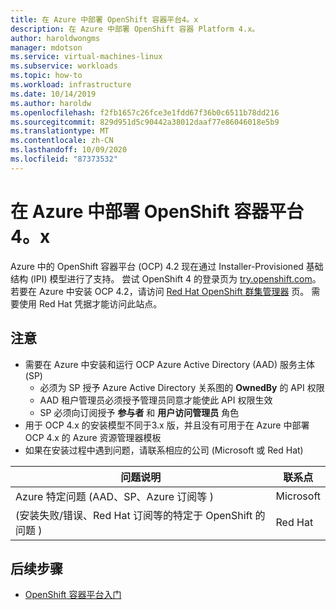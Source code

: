 ```yaml
---
title: 在 Azure 中部署 OpenShift 容器平台4。x
description: 在 Azure 中部署 OpenShift 容器 Platform 4.x。
author: haroldwongms
manager: mdotson
ms.service: virtual-machines-linux
ms.subservice: workloads
ms.topic: how-to
ms.workload: infrastructure
ms.date: 10/14/2019
ms.author: haroldw
ms.openlocfilehash: f2fb1657c26fce3e1fdd67f36b0c6511b78dd216
ms.sourcegitcommit: 829d951d5c90442a38012daaf77e86046018e5b9
ms.translationtype: MT
ms.contentlocale: zh-CN
ms.lasthandoff: 10/09/2020
ms.locfileid: "87373532"
---
```

# <a name="deploy-openshift-container-platform-4x-in-azure"></a>在 Azure 中部署 OpenShift 容器平台4。x

Azure 中的 OpenShift 容器平台 (OCP) 4.2 现在通过 Installer-Provisioned 基础结构 (IPI) 模型进行了支持。  尝试 OpenShift 4 的登录页为 [try.openshift.com](https://try.openshift.com/)。 若要在 Azure 中安装 OCP 4.2，请访问 [Red Hat OpenShift 群集管理器](https://cloud.redhat.com/openshift/install/azure/installer-provisioned) 页。  需要使用 Red Hat 凭据才能访问此站点。


## <a name="notes"></a>注意 

 - 需要在 Azure 中安装和运行 OCP Azure Active Directory (AAD) 服务主体 (SP) 
     - 必须为 SP 授予 Azure Active Directory 关系图的 **OwnedBy** 的 API 权限
     - AAD 租户管理员必须授予管理员同意才能使此 API 权限生效
     - SP 必须向订阅授予 **参与者** 和 **用户访问管理员** 角色
 - 用于 OCP 4.x 的安装模型不同于3.x 版，并且没有可用于在 Azure 中部署 OCP 4.x 的 Azure 资源管理器模板
 - 如果在安装过程中遇到问题，请联系相应的公司 (Microsoft 或 Red Hat) 

| 问题说明 | 联系点 |
|-------------------|---------------|
| Azure 特定问题 (AAD、SP、Azure 订阅等 )                               | Microsoft |
|  (安装失败/错误、Red Hat 订阅等的特定于 OpenShift 的问题 )  |  Red Hat  |




## <a name="next-steps"></a>后续步骤

- [OpenShift 容器平台入门](https://docs.openshift.com)
